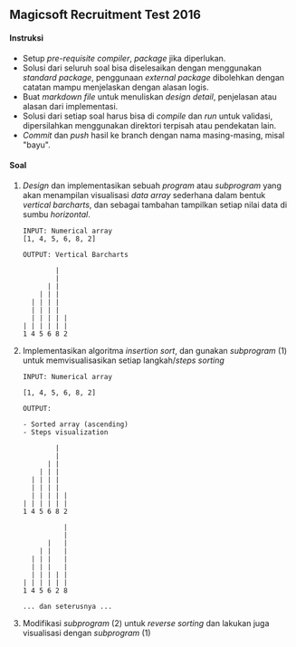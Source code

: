 ## Magicsoft Recruitment Test 2016

#### Instruksi
* Setup *pre-requisite* *compiler*, *package* jika diperlukan.
* Solusi dari seluruh soal bisa diselesaikan dengan menggunakan *standard package*, penggunaan *external package* dibolehkan dengan catatan mampu menjelaskan dengan alasan logis.
* Buat *markdown file* untuk menuliskan *design detail*, penjelasan atau alasan dari implementasi. 
* Solusi dari setiap soal harus bisa di *compile* dan *run* untuk validasi, dipersilahkan menggunakan direktori terpisah atau pendekatan lain.
* *Commit* dan *push* hasil ke branch dengan nama masing-masing, misal "bayu".

#### Soal

1. *Design* dan implementasikan sebuah *program* atau *subprogram* yang akan menampilan visualisasi *data array* sederhana dalam bentuk *vertical barcharts*, dan sebagai tambahan tampilkan setiap nilai data di sumbu *horizontal*.
    
    ```
    INPUT: Numerical array
    [1, 4, 5, 6, 8, 2]

    OUTPUT: Vertical Barcharts

            |   
            |   
          | |  
        | | |   
      | | | |  
      | | | |  
      | | | | |
    | | | | | | 
    1 4 5 6 8 2 

    ```
2. Implementasikan algoritma *insertion sort*, dan gunakan *subprogram* (1) untuk memvisualisasikan setiap langkah/*steps* *sorting* 

    ```
    INPUT: Numerical array

    [1, 4, 5, 6, 8, 2]

    OUTPUT:

    - Sorted array (ascending)
    - Steps visualization

            |   
            |   
          | |  
        | | |   
      | | | |   
      | | | |   
      | | | | | 
    | | | | | | 
    1 4 5 6 8 2 

              | 
              | 
          |   | 
        | |   | 
      | | |   | 
      | | |   | 
      | | | | | 
    | | | | | | 
    1 4 5 6 2 8 

    ... dan seterusnya ...

    ```

3. Modifikasi *subprogram* (2) untuk *reverse sorting* dan lakukan juga visualisasi dengan *subprogram* (1)